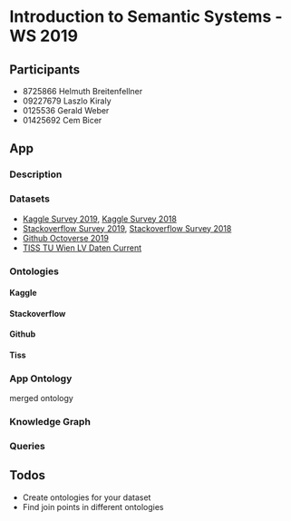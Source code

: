 # Introduction to Semantic Systems - WS 2019

## Participants
* 8725866 Helmuth Breitenfellner
* 09227679 Laszlo Kiraly
* 0125536 Gerald Weber  
* 01425692 Cem Bicer  

## App

### Description

### Datasets

- [Kaggle Survey 2019](https://www.kaggle.com/c/kaggle-survey-2019), [Kaggle Survey 2018](https://www.kaggle.com/kaggle/kaggle-survey-2018)
- [Stackoverflow Survey 2019](https://insights.stackoverflow.com/survey/2019), [Stackoverflow Survey 2018](https://insights.stackoverflow.com/survey/2018)
- [Github Octoverse 2019](https://github.blog/2019-11-06-the-state-of-the-octoverse-2019/)
- [TISS TU Wien LV Daten Current](https://tiss.tuwien.ac.at/course/courseList.xhtml?dswid=6403&dsrid=238)

### Ontologies

#### Kaggle

#### Stackoverflow

#### Github

#### Tiss

### App Ontology

merged ontology

### Knowledge Graph

### Queries


## Todos

- Create ontologies for your dataset
- Find join points in different ontologies


